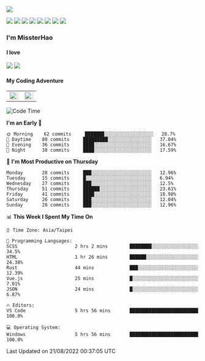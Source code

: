 ![](https://komarev.com/ghpvc/?username=MissterHao&color=ff69b4)

[![](https://img.shields.io/badge/Amazon%20AWS-%23232F3E?logo=amazon-aws&logoColor=white&style=for-the-badge)](https://aws.amazon.com/)
[![](https://img.shields.io/badge/Python-3776AB?style=for-the-badge&logo=python&logoColor=white)](https://www.djangoproject.com/)
[![](https://img.shields.io/badge/Django-092E20?style=for-the-badge&logo=django&logoColor=white)](https://www.python.org/)
[![](https://img.shields.io/badge/Flask-000000?style=for-the-badge&logo=flask&logoColor=white)](https://flask.palletsprojects.com/en/2.1.x/)
[![](https://img.shields.io/badge/go-%2300ADD8.svg?&style=for-the-badge&logo=go&logoColor=white)](https://golang.org/)
[![](https://img.shields.io/badge/javascript-%23F7DF1E.svg?&style=for-the-badge&logo=javascript&logoColor=black)](https://www.javascript.com/)
[![](https://img.shields.io/badge/mysql-%234479A1.svg?&style=for-the-badge&logo=mysql&logoColor=white)](https://www.mysql.com/)
[![](https://img.shields.io/badge/docker-%232496ED.svg?&style=for-the-badge&logo=docker&logoColor=white)](https://www.docker.com/)

### I'm MissterHao

#### I love  
![](https://img.shields.io/badge/Netflix-E50914?style=for-the-badge&logo=netflix&logoColor=white)
![](https://img.shields.io/badge/YouTube-FF0000?style=for-the-badge&logo=youtube&logoColor=white)

#### My Coding Adventure
<!-- Readme stats -->
<!-- https://github.com/anuraghazra/github-readme-stats -->
<table>
<tr>
    <td valign="top" width="50%">
    <img src="https://github-readme-stats.vercel.app/api?username=MissterHao&hide_border=true&show_icons=true&locale=en" align="left" style="width: 100%" />
    </td>
    <td valign="top" width="50%">
    <img src="https://github-readme-stats.vercel.app/api/top-langs?username=MissterHao&hide_border=true&show_icons=true&locale=en&layout=compact" align="left" style="width: 100%" />
    </td>
</tr>
</table>  


<!--START_SECTION:waka-->
![Code Time](http://img.shields.io/badge/Code%20Time-481%20hrs%2031%20mins-blue)

**I'm an Early 🐤** 

```text
🌞 Morning    62 commits     ███████░░░░░░░░░░░░░░░░░░   28.7% 
🌆 Daytime    80 commits     █████████░░░░░░░░░░░░░░░░   37.04% 
🌃 Evening    36 commits     ████░░░░░░░░░░░░░░░░░░░░░   16.67% 
🌙 Night      38 commits     ████░░░░░░░░░░░░░░░░░░░░░   17.59%

```
📅 **I'm Most Productive on Thursday** 

```text
Monday       28 commits     ███░░░░░░░░░░░░░░░░░░░░░░   12.96% 
Tuesday      15 commits     █░░░░░░░░░░░░░░░░░░░░░░░░   6.94% 
Wednesday    27 commits     ███░░░░░░░░░░░░░░░░░░░░░░   12.5% 
Thursday     51 commits     ██████░░░░░░░░░░░░░░░░░░░   23.61% 
Friday       41 commits     ████░░░░░░░░░░░░░░░░░░░░░   18.98% 
Saturday     26 commits     ███░░░░░░░░░░░░░░░░░░░░░░   12.04% 
Sunday       28 commits     ███░░░░░░░░░░░░░░░░░░░░░░   12.96%

```


📊 **This Week I Spent My Time On** 

```text
⌚︎ Time Zone: Asia/Taipei

💬 Programming Languages: 
SCSS                     2 hrs 2 mins        ████████░░░░░░░░░░░░░░░░░   34.5% 
HTML                     1 hr 26 mins        ██████░░░░░░░░░░░░░░░░░░░   24.38% 
Rust                     44 mins             ███░░░░░░░░░░░░░░░░░░░░░░   12.39% 
Vue.js                   25 mins             █░░░░░░░░░░░░░░░░░░░░░░░░   7.01% 
JSON                     24 mins             █░░░░░░░░░░░░░░░░░░░░░░░░   6.87%

🔥 Editors: 
VS Code                  5 hrs 56 mins       █████████████████████████   100.0%

💻 Operating System: 
Windows                  5 hrs 56 mins       █████████████████████████   100.0%

```


 Last Updated on 21/08/2022 00:37:05 UTC
<!--END_SECTION:waka-->

<!--
**MissterHao/MissterHao** is a ✨ _special_ ✨ repository because its `README.md` (this file) appears on your GitHub profile.

Here are some ideas to get you started:

- 🔭 I’m currently working on ...
- 🌱 I’m currently learning ...
- 👯 I’m looking to collaborate on ...
- 🤔 I’m looking for help with ...
- 💬 Ask me about ...
- 📫 How to reach me: ...
- 😄 Pronouns: ...
- ⚡ Fun fact: ...
-->
